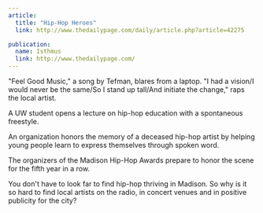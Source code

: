 ```yaml
---
article:
  title: "Hip-Hop Heroes"
  link: http://www.thedailypage.com/daily/article.php?article=42275

publication:
  name: Isthmus
  link: http://www.thedailypage.com/
---
```


"Feel Good Music," a song by Tefman, blares from a laptop. "I had a vision/I would never be the same/So I stand up tall/And initiate the change," raps the local artist.

A UW student opens a lecture on hip-hop education with a spontaneous freestyle.

An organization honors the memory of a deceased hip-hop artist by helping young people learn to express themselves through spoken word.

The organizers of the Madison Hip-Hop Awards prepare to honor the scene for the fifth year in a row.

You don't have to look far to find hip-hop thriving in Madison. So why is it so hard to find local artists on the radio, in concert venues and in positive publicity for the city?
